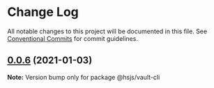 # Change Log

All notable changes to this project will be documented in this file.
See [Conventional Commits](https://conventionalcommits.org) for commit guidelines.

## [0.0.6](https://github.com/haishanh/lerna-foo-priv/compare/@hsjs/vault-cli@0.0.5...@hsjs/vault-cli@0.0.6) (2021-01-03)

**Note:** Version bump only for package @hsjs/vault-cli
